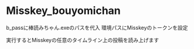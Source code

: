 # Misskey_bouyomichan

b_passに棒読みちゃん.exeのパスを代入
環境パスにMisskeyのトークンを設定

実行するとMisskeyの任意のタイムライン上の投稿を読み上げます